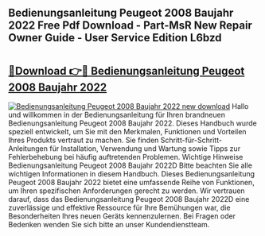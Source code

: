 ## Bedienungsanleitung Peugeot 2008 Baujahr 2022 Free Pdf Download - Part-MsR New Repair Owner Guide - User Service Edition L6bzd

# <h2><a href="http://df558tx.blite.top/?on=Bedienungsanleitung+Peugeot+2008+Baujahr+2022">🔗Download 👉🔴 Bedienungsanleitung Peugeot 2008 Baujahr 2022</a></h2>

[![Bedienungsanleitung Peugeot 2008 Baujahr 2022 new download](https://i.imgur.com/lujVjoI.png)](http://df558tx.blite.top/?on=Bedienungsanleitung+Peugeot+2008+Baujahr+2022)
Hallo und willkommen in der Bedienungsanleitung für Ihren brandneuen Bedienungsanleitung Peugeot 2008 Baujahr 2022. Dieses Handbuch wurde speziell entwickelt, um Sie mit den Merkmalen, Funktionen und Vorteilen Ihres Produkts vertraut zu machen. Sie finden Schritt-für-Schritt-Anleitungen für Installation, Verwendung und Wartung sowie Tipps zur Fehlerbehebung bei häufig auftretenden Problemen. Wichtige Hinweise Bedienungsanleitung Peugeot 2008 Baujahr 2022D Bitte beachten Sie alle wichtigen Informationen in diesem Handbuch. Dieses Bedienungsanleitung Peugeot 2008 Baujahr 2022 bietet eine umfassende Reihe von Funktionen, um Ihren spezifischen Anforderungen gerecht zu werden. Wir vertrauen darauf, dass das Bedienungsanleitung Peugeot 2008 Baujahr 2022D eine zuverlässige und effektive Ressource für Ihre Bemühungen war, die Besonderheiten Ihres neuen Geräts kennenzulernen. Bei Fragen oder Bedenken wenden Sie sich bitte an unser Kundendienstteam.
